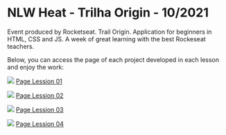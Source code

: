 # NLW Heat - Trilha Origin - 10/2021
Event produced by Rocketseat. Trail Origin.
Application for beginners in HTML, CSS and JS. A week of great learning with the best Rockeseat teachers.

Below, you can access the page of each project developed in each lesson and enjoy the work:

<img src="https://img.icons8.com/ultraviolet/16/000000/globe.png"/> [Page Lession 01](https://jehankheller.github.io/NLW-Origin-10-2021/Lession-01/)

<img src="https://img.icons8.com/ultraviolet/16/000000/globe.png"/> [Page Lession 02](https://jehankheller.github.io/NLW-Origin-10-2021/Lession-02/)

<img src="https://img.icons8.com/ultraviolet/16/000000/globe.png"/> [Page Lession 03](https://jehankheller.github.io/NLW-Origin-10-2021/Lession-03/)

<img src="https://img.icons8.com/ultraviolet/16/000000/globe.png"/> [Page Lession 04](https://jehankheller.github.io/NLW-Origin-10-2021/Lession-04/)
